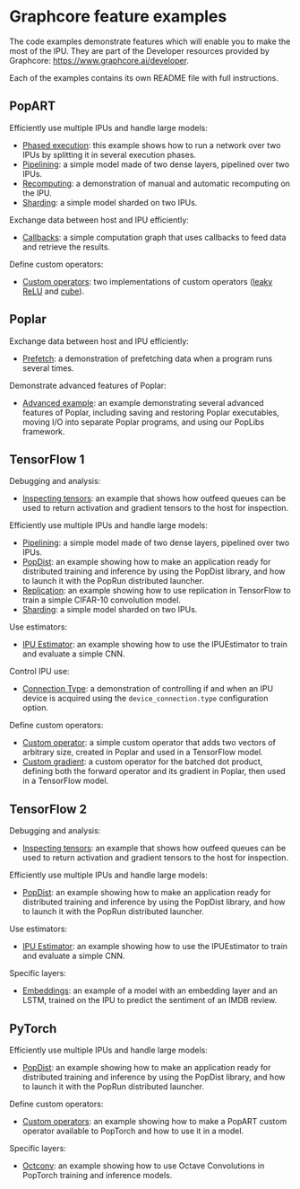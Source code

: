 # Graphcore feature examples

The code examples demonstrate features which will enable you to make the most of the IPU. They are part of the Developer resources provided by Graphcore: https://www.graphcore.ai/developer.

Each of the examples contains its own README file with full instructions.


## PopART

Efficiently use multiple IPUs and handle large models:
- [Phased execution](popart/phased_execution): this example shows how to run a network over two IPUs by splitting it in
several execution phases.
- [Pipelining](popart/pipelining): a simple model made of two dense layers, pipelined over two IPUs.
- [Recomputing](popart/recomputing): a demonstration of manual and automatic recomputing on the IPU.
- [Sharding](popart/sharding): a simple model sharded on two IPUs.

Exchange data between host and IPU efficiently:
- [Callbacks](popart/callbacks): a simple computation graph that uses callbacks to feed data and
retrieve the results.

Define custom operators:
- [Custom operators](popart/custom_operators): two implementations of custom operators 
([leaky ReLU](popart/custom_operators/leaky_relu_example) and [cube](popart/custom_operators/cube_op_example)).

## Poplar

Exchange data between host and IPU efficiently:
- [Prefetch](poplar/prefetch): a demonstration of prefetching data when a program runs several times.

Demonstrate advanced features of Poplar:
- [Advanced example](poplar/advanced_example): an example demonstrating several advanced features of Poplar, including
saving and restoring Poplar executables, moving I/O into separate Poplar programs, and using our PopLibs framework.


## TensorFlow 1

Debugging and analysis:
- [Inspecting tensors](tensorflow/inspecting_tensors): an example that shows how outfeed queues can be used to
return activation and gradient tensors to the host for inspection.

Efficiently use multiple IPUs and handle large models:
- [Pipelining](tensorflow/pipelining): a simple model made of two dense layers, pipelined over two IPUs.
- [PopDist](tensorflow/popdist): an example showing how to make an application ready for distributed training and inference by using the PopDist
library, and how to launch it with the PopRun distributed launcher.
- [Replication](tensorflow/replication): an example showing how to use replication in TensorFlow to train
a simple CIFAR-10 convolution model.
- [Sharding](tensorflow/sharding): a simple model sharded on two IPUs.

Use estimators:
- [IPU Estimator](tensorflow/ipuestimator): an example showing how to use the IPUEstimator to train and evaluate
a simple CNN.

Control IPU use:
- [Connection Type](tensorflow/connection_type): a demonstration of controlling if and when an IPU device is acquired using the `device_connection.type` configuration option.

Define custom operators:
- [Custom operator](tensorflow/custom_op): a simple custom operator that adds two vectors of arbitrary size, created in Poplar
and used in a TensorFlow model.
- [Custom gradient](tensorflow/custom_gradient): a custom operator for the batched dot product, defining both the forward
operator and its gradient in Poplar, then used in a TensorFlow model.


## TensorFlow 2

Debugging and analysis:
- [Inspecting tensors](tensorflow2/inspecting_tensors): an example that shows how outfeed queues can be used to
return activation and gradient tensors to the host for inspection.

Efficiently use multiple IPUs and handle large models:
- [PopDist](tensorflow/popdist): an example showing how to make an application ready for distributed training and inference by using the PopDist
library, and how to launch it with the PopRun distributed launcher.

Use estimators:
- [IPU Estimator](tensorflow2/ipu_estimator): an example showing how to use the IPUEstimator to train and evaluate
a simple CNN.

Specific layers:
- [Embeddings](tensorflow2/embeddings): an example of a model with an embedding layer and an
LSTM, trained on the IPU to predict the sentiment of an IMDB review.


## PyTorch

Efficiently use multiple IPUs and handle large models:
- [PopDist](pytorch/popdist): an example showing how to make an application ready for distributed training and inference by using the PopDist
library, and how to launch it with the PopRun distributed launcher.

Define custom operators:
- [Custom operators](pytorch/custom_op): an example showing how to make a PopART custom operator available
to PopTorch and how to use it in a model.

Specific layers:
- [Octconv](pytorch/octconv): an example showing how to use Octave Convolutions in PopTorch training and inference models.
